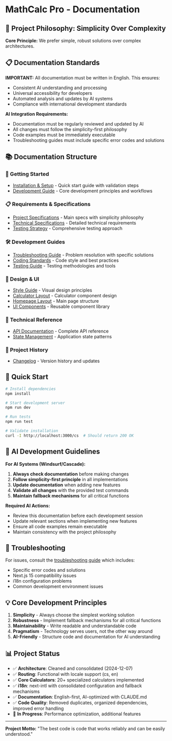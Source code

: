 # MathCalc Pro - Documentation

## 🎯 Project Philosophy: Simplicity Over Complexity

**Core Principle:** We prefer simple, robust solutions over complex architectures.

## 📋 Documentation Standards

**IMPORTANT:** All documentation must be written in English. This ensures:
- Consistent AI understanding and processing
- Universal accessibility for developers
- Automated analysis and updates by AI systems
- Compliance with international development standards

**AI Integration Requirements:**
- Documentation must be regularly reviewed and updated by AI
- All changes must follow the simplicity-first philosophy
- Code examples must be immediately executable
- Troubleshooting guides must include specific error codes and solutions

## 📚 Documentation Structure

### 🚀 Getting Started
- [Installation & Setup](./getting-started/installation.md) - Quick start guide with validation steps
- [Development Guide](./development/README.md) - Core development principles and workflows

### 📋 Requirements & Specifications
- [Project Specifications](./requirements/project-specifications.md) - Main specs with simplicity philosophy
- [Technical Specifications](./requirements/tech-specs.md) - Detailed technical requirements
- [Testing Strategy](./requirements/testing-strategy.md) - Comprehensive testing approach

### 🛠️ Development Guides
- [Troubleshooting Guide](./development/troubleshooting-guide.md) - Problem resolution with specific solutions
- [Coding Standards](./reference/coding-standards.md) - Code style and best practices
- [Testing Guide](./reference/testing-guide.md) - Testing methodologies and tools

### 🎨 Design & UI
- [Style Guide](./design/style-guide.md) - Visual design principles
- [Calculator Layout](./design/calculator-layout.md) - Calculator component design
- [Homepage Layout](./design/homepage-layout.md) - Main page structure
- [UI Components](./design/ui-components.md) - Reusable component library

### 📖 Technical Reference
- [API Documentation](./reference/api-documentation.md) - Complete API reference
- [State Management](./reference/state-management.md) - Application state patterns

### 📝 Project History
- [Changelog](./changelog/CHANGELOG.md) - Version history and updates

## 🔧 Quick Start

```bash
# Install dependencies
npm install

# Start development server
npm run dev

# Run tests
npm run test

# Validate installation
curl -I http://localhost:3000/cs  # Should return 200 OK
```

## 🤖 AI Development Guidelines

**For AI Systems (Windsurf/Cascade):**

1. **Always check documentation** before making changes
2. **Follow simplicity-first principle** in all implementations
3. **Update documentation** when adding new features
4. **Validate all changes** with the provided test commands
5. **Maintain fallback mechanisms** for all critical functions

**Required AI Actions:**
- Review this documentation before each development session
- Update relevant sections when implementing new features
- Ensure all code examples remain executable
- Maintain consistency with the project philosophy

## 🐛 Troubleshooting

For issues, consult the [troubleshooting guide](./development/troubleshooting-guide.md) which includes:
- Specific error codes and solutions
- Next.js 15 compatibility issues
- i18n configuration problems
- Common development environment issues

## 💡 Core Development Principles

1. **Simplicity** - Always choose the simplest working solution
2. **Robustness** - Implement fallback mechanisms for all critical functions
3. **Maintainability** - Write readable and understandable code
4. **Pragmatism** - Technology serves users, not the other way around
5. **AI-Friendly** - Structure code and documentation for AI understanding

## 📊 Project Status

- ✅ **Architecture**: Cleaned and consolidated (2024-12-07)
- ✅ **Routing**: Functional with locale support (cs, en)
- ✅ **Core Calculators**: 20+ specialized calculators implemented
- ✅ **i18n**: next-intl with consolidated configuration and fallback mechanisms
- ✅ **Documentation**: English-first, AI-optimized with CLAUDE.md
- ✅ **Code Quality**: Removed duplicates, organized dependencies, improved error handling
- 🔄 **In Progress**: Performance optimization, additional features

---

**Project Motto:** "The best code is code that works reliably and can be easily understood."
